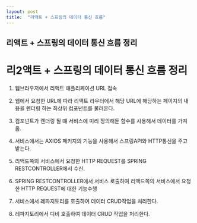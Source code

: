 ```yaml
---
layout: post
title:  "리액트 + 스프링의 데이터 통신 흐름"
---
```


## 리액트 + 스프링의 데이터 통신 흐름 정리
# 리2액트 + 스프링의 데이터 통신 흐름 정리

1. 웹브라우저에서 리액트 애플리케이션 URL 접속

2. 웹에서 요청한 URL에 따라 리액트 라우터에서 해당 URL에 해당하는 페이지의 내용을
   렌더링 하는 최상위 컴포넌트를 불러온다.

3. 컴포넌트가 렌더링 될 떄 서비스에 미리 정의해둔 함수를 사용해서 데이터를 가져옴.

4. 서비스에서는 AXIOS 패키지의 기능을 사용해서 스프링API와 HTTP통신을 주고 받는다.
5. 리액드쪽의 서비스에서 요청한 HTTP REQUEST를 SPRING RESTCONTROLLER에서 수신.
6. SPRING RESTCONTROLLER에서 서비스 로출하여 리액드쪽의 서비스에서 요청한 HTTP REQUEST에 대한 기능수행
7. 서비스에서 레파지토리를 호출하여 데이터 CRUD작업을 처리한다.
8. 레파지토리에서 디비 호출하여 데이터 CRUD 작업을 처리한다.
